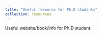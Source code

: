 ```yaml
---
title: "Useful resource for Ph.D students"
collection: resources
---
```


Useful website/book/info for Ph.D student.
